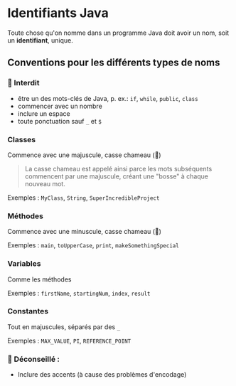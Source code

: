 # Identifiants Java
        
Toute chose qu'on nomme dans un programme Java doit avoir un nom, soit un **identifiant**, unique.

## Conventions pour les différents types de noms

### 🛑 Interdit

* être un des mots-clés de Java, p. ex.: `if`, `while`, `public`, `class`
* commencer avec un nombre
* inclure un espace
* toute ponctuation sauf `_` et `$`

### Classes

Commence avec une majuscule, casse chameau (🐫)

> La casse chameau est appelé ainsi parce les mots subséquents commencent par une majuscule, créant une "bosse" à chaque nouveau mot.

Exemples : `MyClass`, `String`, `SuperIncredibleProject`

### Méthodes

Commence avec une minuscule, casse chameau (🐫)

Exemples : `main`, `toUpperCase`, `print`, `makeSomethingSpecial`

### Variables

Comme les méthodes

Exemples : `firstName`, `startingNum`, `index`, `result`

### Constantes

Tout en majuscules, séparés par des `_`

Exemples : `MAX_VALUE`, `PI`, `REFERENCE_POINT`

### 🚧 Déconseillé : 

* Inclure des accents (à cause des problèmes d'encodage)
